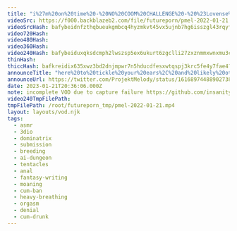 ```yaml
---
title: "i%27m%20on%20time%20-%20NO%20COOM%20CHALLENGE%20-%20%23Lovense%20Active%20-%20%23anime%20%23hentai"
videoSrc: https://f000.backblazeb2.com/file/futureporn/pmel-2022-01-21.mp4
videoSrcHash: bafybeidnfzthqbueukgmbcq4hyzmkvt45vx5ujnb7hg6isszgl43rqyf64?filename=projektmelody-chaturbate-20230121T203606Z-source.mp4
video720Hash: 
video480Hash: 
video360Hash: 
video240Hash: bafybeiduxqksdcmph2lwszsp5ex6ukurt6zgclli27zxznmmxwnxmu3c2u?filename=projektmelody-chaturbate-20230121T203606Z-240p.mp4
thinHash: 
thiccHash: bafkreidix635xwz3bd2dnjmpwr7n5hducdfesxwtqspj3krc5fe4y7fae4?filename=20230121T203606Z-thicc.jpg
announceTitle: "here%20to%20tickle%20your%20ears%2C%20and%20likely%20other%20places%20%3E.%3C"
announceUrl: https://twitter.com/ProjektMelody/status/1616897448890273807
date: 2023-01-21T20:36:06.000Z
note: incomplete VOD due to capture failure https://github.com/insanity54/futureporn/issues/119
video240TmpFilePath: 
tmpFilePath: /root/futureporn_tmp/pmel-2022-01-21.mp4
layout: layouts/vod.njk
tags:
  - asmr
  - 3dio
  - dominatrix
  - submission
  - breeding
  - ai-dungeon
  - tentacles
  - anal
  - fantasy-writing
  - moaning
  - cum-ban
  - heavy-breathing
  - orgasm
  - denial
  - cum-drunk
---
```

